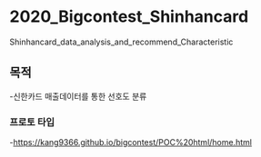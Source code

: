 # 2020_Bigcontest_Shinhancard
Shinhancard_data_analysis_and_recommend_Characteristic


## 목적
-신한카드 매출데이터를 통한 선호도 분류

### 프로토 타입
-https://kang9366.github.io/bigcontest/POC%20html/home.html
